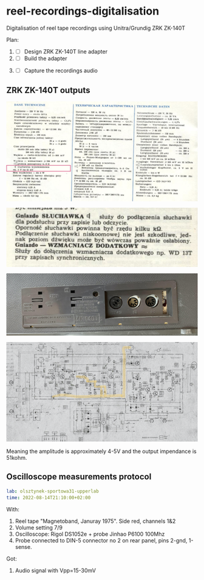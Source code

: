 # reel-recordings-digitalisation
Digitalisation of reel tape recordings using Unitra/Grundig ZRK ZK-140T



Plan:

1. - [ ] Design ZRK ZK-140T line adapter
2. - [ ] Build the adapter
3. - [ ] Capture the recordings audio




## ZRK ZK-140T outputs

![Parameters](./zk-140t-docs/params.png)

![Input sockets](./zk-140t-docs/input-sockets.png)

![Rear panel](./zk-140t-docs/rear-panel.jpg)

 ![51k ohm output](./zk-140t-docs/15kohm-output.png)

Meaning the amplitude is approximately 4-5V and the output impendance is 51kohm.



## Oscilloscope measurements protocol

```yaml
lab: olsztynek-sportowa31-upperlab
time: 2022-08-14T21:10:00+02:00
```

With:

1. Reel tape "Magnetoband, Januray 1975". Side red, channels 1&2
2. Volume setting 7/9
3. Oscilloscope: Rigol DS1052e + probe Jinhao P6100 100Mhz
4. Probe connected to DIN-5 connector no 2 on rear panel, pins 2-gnd, 1-sense.

Got:

1. Audio signal with Vpp=15-30mV

